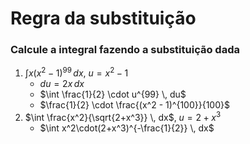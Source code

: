 # Regra da substituição

### Calcule a integral fazendo a substituição dada

1. $\int x(x^2 - 1)^{99} \, dx$, $u = x^2 - 1$
	- $du = 2x \, dx$
	- $\int \frac{1}{2} \cdot u^{99} \, du$
	- $\frac{1}{2} \cdot \frac{(x^2 - 1)^{100}}{100}$
2. $\int \frac{x^2}{\sqrt{2+x^3}} \, dx$, $u=2+x^3$
	- $\int x^2\cdot(2+x^3)^{-\frac{1}{2}} \, dx$